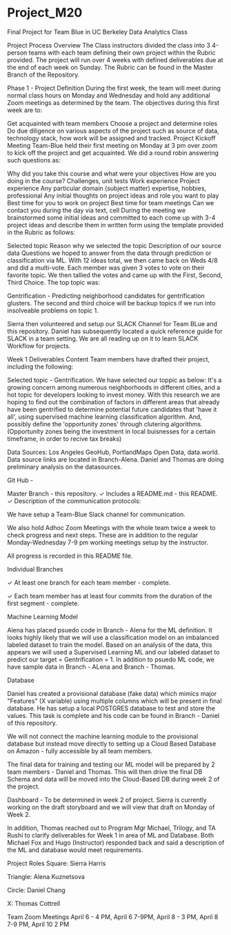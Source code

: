 # Project_M20
Final Project for Team Blue in UC Berkeley Data Analytics Class

Project Process Overview
The Class instructors divided the class into 3 4-person teams with each team defining their own project within the Rubric provided. The project will run over 4 weeks with defined deliverables due at the end of each week on Sunday. The Rubric can be found in the Master Branch of the Repository.

Phase 1 - Project Definition
During the first week, the team will meet during normal class hours on Monday and Wednesday and hold any additional Zoom meetings as determined by the team. The objectives during this first week are to:

Get acquainted with team members
Choose a project and determine roles
Do due diligence on various aspects of the project such as source of data, technology stack, how work will be assigned and tracked.
Project Kickoff Meeting
Team-Blue held their first meeting on Monday at 3 pm over zoom to kick off the project and get acquainted. We did a round robin answering such questions as:

Why did you take this course and what were your objectives
How are you doing in the course? Challenges, unit tests
Work experience
Project experience
Any particular domain (subject matter) expertise, hobbies, professional
Any initial thoughts on project ideas and role you want to play
Best time for you to work on project
Best time for team meetings
Can we contact you during the day via text, cell
During the meeting we brainstormed some initial ideas and committed to each come up with 3-4 project ideas and describe them in written form using the template provided in the Rubric as follows:

Selected topic
Reason why we selected the topic
Description of our source data
Questions we hoped to answer from the data through prediction or classification via ML.
With 12 ideas total, we then came back on Weds 4/8 and did a multi-vote. Each member was given 3 votes to vote on their favorite topic. We then tallied the votes and came up with the First, Second, Third Choice. The top topic was:

Gentrification - Predicting neighborhood candidates for gentrification glusters.
The second and third choice will be backup topics if we run into insolveable problems on topic 1.

Sierra then volunteered and setup our SLACK Channel for Team BLue and this repository. Daniel has subsequently located a quick reference guide for SLACK in a team setting. We are all reading up on it to learn SLACK Workflow for projects.

Week 1 Deliverables
Content Team members have drafted their project, including the following:

Selected topic - Gentrification. We have selected our toppic as below: It's a growing concern among numerous neighborhoods in different cities, and a hot topic for developers looking to invest money. With this research we are hoping to find out the combination of factors in different areas that already have been gentrified to determine potential future candidates that 'have it all', using supervised machine learning classification algorithm. And, possibly define the 'opportunity zones' through clutering algorithms. (Opportunity zones being the investment in local buisnesses for a certain timeframe, in order to recive tax breaks)

Data Sources: Los Angeles GeoHub, PortlandMaps Open Data, data.world. Data source links are located in Branch-Alena. Daniel and Thomas are doing preliminary analysis on the datasources.

Git Hub -

Master Branch - this repository.
✓ Includes a README.md - this README.
✓ Description of the communication protocols:

We have setup a Team-Blue Slack channel for communication.

We also hold Adhoc Zoom Meetings with the whole team twice a week to check progress and next steps. These are in addition to the regular Monday-Wednesday 7-9 pm working meetings setup by the instructor.

All progress is recorded in this README file.

Individual Branches

✓ At least one branch for each team member - complete.

✓ Each team member has at least four commits from the duration of the first segment - complete.

Machine Learning Model

Alena has placed psuedo code in Branch - Alena for the ML definition. It looks highly likely that we will use a classification model on an imbalanced labeled dataset to train the model. Based on an analysis of the data, this appears we will used a Supervised Learning ML and our labeled dataset to predict our target = Gentrification = 1.
In addition to psuedo ML code, we have sample data in Branch - ALena and Branch - Thomas.

Database

Daniel has created a provisional database (fake data) which mimics major "Features" (X variable) using multiple columns which will be present in final database. He has setup a local POSTGRES database to test and store the values. This task is complete and his code can be found in Branch - Daniel of this repository.

We will not connect the machine learning module to the provisional database but instead move directly to setting up a Cloud Based Database on Amazon - fully accessible by all team members.

The final data for training and testing our ML model will be prepared by 2 team members - Daniel and Thomas. This will then drive the final DB Schema and data will be moved into the Cloud-Based DB during week 2 of the project.

Dashboard - To be determined in week 2 of project. Sierra is currently working on the draft storyboard and we will view that draft on Monday of Week 2.

In addition, Thomas reached out to Program Mgr Michael, Trilogy, and TA Rushi to clarify deliverables for Week 1 in area of ML and Database. Both Michael Fox and Hugo (Instructor) responded back and said a description of the ML and database would meet requirements.

Project Roles
Square: Sierra Harris

Triangle: Alena Kuznetsova

Circle: Daniel Chang

X: Thomas Cottrell

Team Zoom Meetings
April 6 - 4 PM, April 6 7-9PM, April 8 - 3 PM, April 8 7-9 PM, April 10 2 PM